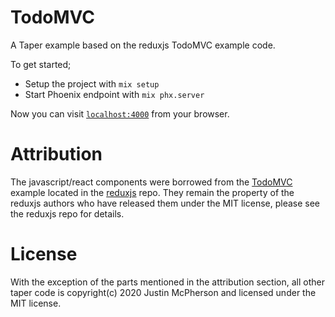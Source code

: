 # TodoMVC

A Taper example based on the reduxjs TodoMVC example code.

To get started;

- Setup the project with `mix setup`
- Start Phoenix endpoint with `mix phx.server`

Now you can visit [`localhost:4000`](http://localhost:4000) from your browser.

# Attribution

The javascript/react components were borrowed from the [TodoMVC](https://github.com/reduxjs/redux/tree/master/examples/todomvc)
example located in the [reduxjs](https://github.com/reduxjs/redux) repo.
They remain the property of the reduxjs authors who have released them under
the MIT license, please see the reduxjs repo for details.

# License

With the exception of the parts mentioned in the attribution section, all
other taper code is copyright(c) 2020 Justin McPherson and licensed under the MIT license.
